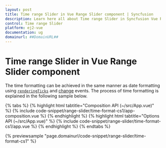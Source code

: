 ```yaml
---
layout: post
title: Time range Slider in Vue Range Slider component | Syncfusion
description: Learn here all about Time range Slider in Syncfusion Vue Range Slider component of Syncfusion Essential JS 2 and more.
control: Time range Slider 
platform: ej2-vue
documentation: ug
domainurl: ##DomainURL##
---
```


# Time range Slider in Vue Range Slider component

The time formatting can be achieved in the same manner as date formatting using [`renderingTicks`](https://ej2.syncfusion.com/vue/documentation/api/slider/#renderingticks) and [change](https://ej2.syncfusion.com/vue/documentation/api/slider/#change) events. The process of time formatting is explained in the following sample below.

{% tabs %}
{% highlight html tabtitle="Composition API (~/src/App.vue)" %}
{% include code-snippet/range-slider/time-format-cs1/app-composition.vue %}
{% endhighlight %}
{% highlight html tabtitle="Options API (~/src/App.vue)" %}
{% include code-snippet/range-slider/time-format-cs1/app.vue %}
{% endhighlight %}
{% endtabs %}
        
{% previewsample "page.domainurl/code-snippet/range-slider/time-format-cs1" %}